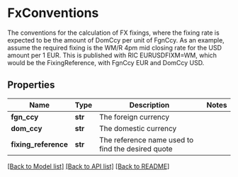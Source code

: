 # FxConventions

The conventions for the calculation of FX fixings, where the fixing rate is expected to be the amount of  DomCcy per unit of FgnCcy.  As an example, assume the required fixing is the WM/R 4pm mid closing rate for the USD amount per 1 EUR.  This is published with RIC EURUSDFIXM=WM, which would be the FixingReference, with FgnCcy EUR and DomCcy USD.

## Properties
Name | Type | Description | Notes
------------ | ------------- | ------------- | -------------
**fgn_ccy** | **str** | The foreign currency | 
**dom_ccy** | **str** | The domestic currency | 
**fixing_reference** | **str** | The reference name used to find the desired quote | 

[[Back to Model list]](../README.md#documentation-for-models) [[Back to API list]](../README.md#documentation-for-api-endpoints) [[Back to README]](../README.md)


